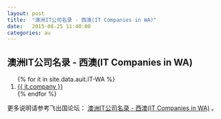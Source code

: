 ```yaml
---
layout: post
title:  "澳洲IT公司名录 - 西澳(IT Companies in WA)"
date:   2015-08-25 11:40:00
categories: au
---
```


## 澳洲IT公司名录 - 西澳(IT Companies in WA)

<ol>
{% for it in site.data.auit.IT-WA %}
<li><a href="{{ it.web }}" target="_blank">{{ it.company }}</a></li>
{% endfor %}
</ol>


更多说明请参考飞出国论坛： <a href="http://bbs.fcgvisa.com/t/it-it-companies-in-sa/6856" target="blank">澳洲IT公司名录 - 西澳(IT Companies in WA)</a> 。